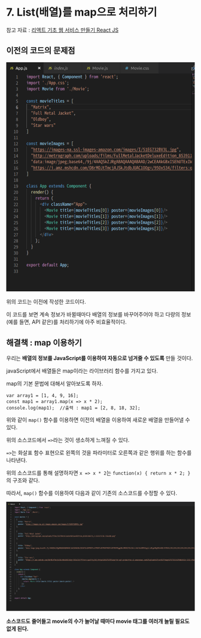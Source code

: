 # 7. List(배열)를 map으로 처리하기

참고 자료 : 
[리액트 기초 웹 서비스 만들기 React JS](https://www.youtube.com/watch?v=sM2p1EqTlw4&list=PL7jH19IHhOLOFTVD4R8FeZWkwpVi8-9Fv)

## 이전의 코드의 문제점

![App.js 수정2](https://github.com/Se-Hun/WebStudy/blob/master/React.js/png/App.js%20%EC%88%98%EC%A0%952.png)

위의 코드는 이전에 작성한 코드이다.

이 코드를 보면 계속 정보가 바뀔때마다 배열의 정보를 바꾸어주어야 하고 다량의 정보(예를 들면, API 같은)를 처리하기에 아주 비효율적이다.

## 해결책 : map 이용하기

우리는 **배열의 정보를 JavaScript를 이용하여 자동으로 넘겨줄 수 있도록** 만들 것이다.

javaScript에서 배열들은 map이라는 라이브러리 함수를 가지고 있다.

map의 기본 문법에 대해서 알아보도록 하자.

    var array1 = [1, 4, 9, 16];
    const map1 = array1.map(x => x * 2);
    console.log(map1);  //출력 : map1 = [2, 8, 18, 32];

위와 같이 `map()` 함수를 이용하면 이전의 배열을 이용하여 새로운 배열을 만들어낼 수 있다.

위의 소스코드에서 `=>`라는 것이 생소하게 느껴질 수 있다.

`=>`는 화살표 함수 표현으로 왼쪽의 것을 파라미터로 오른쪽과 같은 행위를 하는 함수를 나타낸다.

위의 소스코드를 통해 설명하자면 `x => x * 2`는 `function(x) { return x * 2; }`의 구조와 같다.

따라서, `map()` 함수를 이용하여 다음과 같이 기존의 소스코드를 수정할 수 있다.

![7장 최종 수정코드](https://github.com/Se-Hun/WebStudy/blob/master/React.js/png/7%EC%9E%A5%20%EC%B5%9C%EC%A2%85%20%EC%88%98%EC%A0%95%EC%BD%94%EB%93%9C.png)

**소스코드도 줄어들고 movie의 수가 늘어날 때마다 movie 태그를 여러개 늘릴 필요도 없게 된다.**